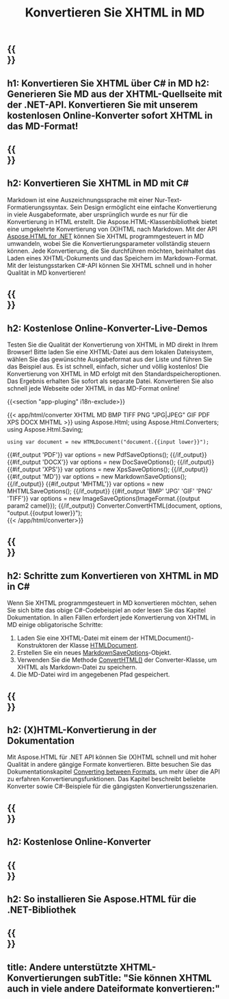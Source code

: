 ﻿---
translation: true
template: /templates/_template-conversion-child.md
title: Konvertieren Sie XHTML in MD
description: Konvertieren Sie XHTML in MD in C#. Verwenden Sie einfach die Konverter-API innerhalb von ASP.NET oder einer beliebigen .NET-Anwendung. Probieren Sie kostenlos online XHTML to MD Converter aus!
url: /net/conversion/xhtml-to-md/
family: html
platformtag: net
feature: conversion
informat: XHTML
outformat: MD
otherformats: PDF XPS DOCX GIF JPEG PNG TIFF BMP HTML MHTML
---

{{<section banner>}}
---
h1: Konvertieren Sie XHTML über C# in MD
h2: Generieren Sie MD aus der XHTML-Quellseite mit der .NET-API. Konvertieren Sie mit unserem kostenlosen Online-Konverter sofort XHTML in das MD-Format!
---

{{<section overview>}}
---
h2: Konvertieren Sie XHTML in MD mit C#
---

Markdown ist eine Auszeichnungssprache mit einer Nur-Text-Formatierungssyntax. Sein Design ermöglicht eine einfache Konvertierung in viele Ausgabeformate, aber ursprünglich wurde es nur für die Konvertierung in HTML erstellt. Die Aspose.HTML-Klassenbibliothek bietet eine umgekehrte Konvertierung von (X)HTML nach Markdown. Mit der API [Aspose.HTML for .NET](https://products.aspose.com/html/net/) können Sie XHTML programmgesteuert in MD umwandeln, wobei Sie die Konvertierungsparameter vollständig steuern können. Jede Konvertierung, die Sie durchführen möchten, beinhaltet das Laden eines XHTML-Dokuments und das Speichern im Markdown-Format. Mit der leistungsstarken C#-API können Sie XHTML schnell und in hoher Qualität in MD konvertieren!

{{<section demos>}}
---
h2: Kostenlose Online-Konverter-Live-Demos
---

Testen Sie die Qualität der Konvertierung von XHTML in MD direkt in Ihrem Browser! Bitte laden Sie eine XHTML-Datei aus dem lokalen Dateisystem, wählen Sie das gewünschte Ausgabeformat aus der Liste und führen Sie das Beispiel aus. Es ist schnell, einfach, sicher und völlig kostenlos! Die Konvertierung von XHTML in MD erfolgt mit den Standardspeicheroptionen. Das Ergebnis erhalten Sie sofort als separate Datei. Konvertieren Sie also schnell jede Webseite oder XHTML in das MD-Format online!

{{<section "app-pluging" i18n-exclude>}}

{{< app/html/converter XHTML MD BMP TIFF PNG "JPG|JPEG" GIF PDF XPS DOCX MHTML >}}
using Aspose.Html;
using Aspose.Html.Converters;
using Aspose.Html.Saving;

    using var document = new HTMLDocument("document.{{input lower}}");
{{#if_output 'PDF'}}
    var options = new PdfSaveOptions();
{{/if_output}}
{{#if_output 'DOCX'}}
    var options = new DocSaveOptions();
{{/if_output}}
{{#if_output 'XPS'}}
    var options = new XpsSaveOptions();
{{/if_output}}
{{#if_output 'MD'}}
    var options = new MarkdownSaveOptions();
{{/if_output}}
{{#if_output 'MHTML'}}
    var options = new MHTMLSaveOptions();
{{/if_output}}
{{#if_output 'BMP' 'JPG' 'GIF' 'PNG' 'TIFF'}}
    var options = new ImageSaveOptions(ImageFormat.{{output param2 camel}});
{{/if_output}}
    Converter.ConvertHTML(document, options, "output.{{output lower}}");   
{{< /app/html/converter>}} 


{{<section steps>}}
---
h2: Schritte zum Konvertieren von XHTML in MD in C#
---

Wenn Sie XHTML programmgesteuert in MD konvertieren möchten, sehen Sie sich bitte das obige C#-Codebeispiel an oder lesen Sie das Kapitel Dokumentation. In allen Fällen erfordert jede Konvertierung von XHTML in MD einige obligatorische Schritte:
1. Laden Sie eine XHTML-Datei mit einem der HTMLDocument()-Konstruktoren der Klasse [HTMLDocument](https://reference.aspose.com/html/net/aspose.html/htmldocument).
1. Erstellen Sie ein neues [MarkdownSaveOptions](https://reference.aspose.com/html/net/aspose.html.saving/markdownsaveoptions)-Objekt.
1. Verwenden Sie die Methode [ConvertHTML()](https://reference.aspose.com/html/net/aspose.html.converters/converter/converthtml/) der Converter-Klasse, um XHTML als Markdown-Datei zu speichern.
1. Die MD-Datei wird im angegebenen Pfad gespeichert.




{{<section documentation>}}
---
h2: (X)HTML-Konvertierung in der Dokumentation
---

Mit Aspose.HTML für .NET API können Sie (X)HTML schnell und mit hoher Qualität in andere gängige Formate konvertieren. Bitte besuchen Sie das Dokumentationskapitel <a href="https://docs.aspose.com/html/net/converting-between-formats/" target="_blank">Converting between Formats</a>, um mehr über die API zu erfahren Konvertierungsfunktionen. Das Kapitel beschreibt beliebte Konverter sowie C#-Beispiele für die gängigsten Konvertierungsszenarien.

{{<section online-converters>}}
---
h2: Kostenlose Online-Konverter
---

{{<section get-started>}}
---
h2: So installieren Sie Aspose.HTML für die .NET-Bibliothek
---

{{<section other-conversions>}}
---
title: Andere unterstützte XHTML-Konvertierungen
subTitle: "Sie können XHTML auch in viele andere Dateiformate konvertieren:"
---